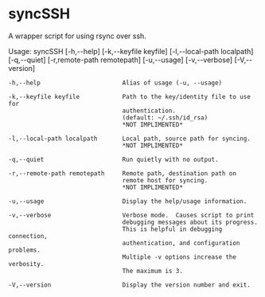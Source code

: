 syncSSH
========
A wrapper script for using rsync over ssh.

Usage: syncSSH [-h,--help] [-k,--keyfile keyfile] [-l,--local-path localpath]  [-q,--quiet] [-r,remote-path remotepath]  [-u,--usage] [-v,--verbose] [-V,--version]

	-h,--help						Alias of usage (-u, --usage)
	
	-k,--keyfile keyfile			Path to the key/identity file to use for
        							authentication.
        							(default: ~/.ssh/id_rsa)
        							*NOT IMPLIMENTED*
        							
    -l,--local-path localpath		Local path, source path for syncing.
    								*NOT IMPLIMENTED*
    								
    -q,--quiet                 		Run quietly with no output.
    
    -r,--remote-path remotepath		Remote path, destination path on
    								remote host for syncing.
    								*NOT IMPLIMENTED*
    								
    -u,--usage                 		Display the help/usage information.
    
    -v,--verbose					Verbose mode.  Causes script to print
        							debugging messages about its progress.
        							This is helpful in debugging connection,
        							authentication, and configuration problems.
        							Multiple -v options increase the verbosity.
        							The maximum is 3.
        							
	-V,--version                   	Display the version number and exit.
		